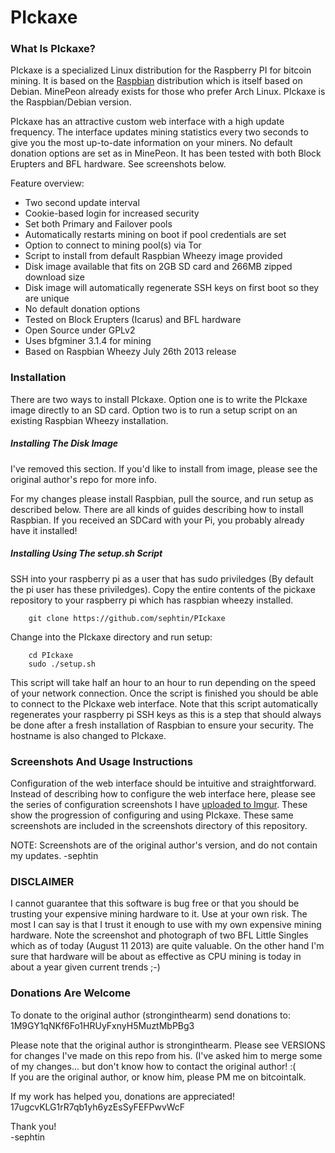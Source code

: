 # PIckaxe 

### What Is PIckaxe?
PIckaxe is a specialized Linux distribution for the Raspberry PI for bitcoin mining. It is based on the [Raspbian](http://www.raspbian.org) distribution which is itself based on Debian. MinePeon already exists for those who prefer Arch Linux. PIckaxe is the Raspbian/Debian version.

PIckaxe has an attractive custom web interface with a high update frequency.  The interface updates mining statistics every two seconds to give you the most up-to-date information on your miners. No default donation options are set as in MinePeon. It has been tested with both Block Erupters and BFL hardware. See screenshots below.

Feature overview:
* Two second update interval
* Cookie-based login for increased security
* Set both Primary and Failover pools
* Automatically restarts mining on boot if pool credentials are set
* Option to connect to mining pool(s) via Tor
* Script to install from default Raspbian Wheezy image provided
* Disk image available that fits on 2GB SD card and 266MB zipped download size
* Disk image will automatically regenerate SSH keys on first boot so they are unique
* No default donation options
* Tested on Block Erupters (Icarus) and BFL hardware
* Open Source under GPLv2
* Uses bfgminer 3.1.4 for mining
* Based on Raspbian Wheezy July 26th 2013 release

### Installation

There are two ways to install PIckaxe. Option one is to write the PIckaxe image directly to an SD card. Option two is to run a setup script on an existing Raspbian Wheezy installation.

##### Installing The Disk Image

I've removed this section.  If you'd like to install from image, please see the original author's repo for more info.  

For my changes please install Raspbian, pull the source, and run setup as described below.  There are all kinds of guides describing how to install Raspbian.  If you received an SDCard with your Pi, you probably already have it installed!

##### Installing Using The setup.sh Script

SSH into your raspberry pi as a user that has sudo priviledges (By default the pi user has these priviledges). 
Copy the entire contents of the pickaxe repository to your raspberry pi which has raspbian wheezy installed.  

		git clone https://github.com/sephtin/PIckaxe

Change into the PIckaxe directory and run setup:

		cd PIckaxe
		sudo ./setup.sh

This script will take half an hour to an hour to run depending on the speed of your network connection. Once the script is finished you should be able to connect to the PIckaxe web interface. Note that this script automatically regenerates your raspberry pi SSH keys as this is a step that should always be done after a fresh installation of Raspbian to ensure your security. The hostname is also changed to PIckaxe.


### Screenshots And Usage Instructions

Configuration of the web interface should be intuitive and straightforward. Instead of describing how to configure the web interface here, please see the series of configuration screenshots I have [uploaded to Imgur](http://imgur.com/a/B9FyJ). These show the progression of configuring and using PIckaxe. These same screenshots are included in the screenshots directory of this repository.

NOTE:  Screenshots are of the original author's version, and do not contain my updates.  -sephtin

### DISCLAIMER

I cannot guarantee that this software is bug free or that you should be trusting your expensive mining hardware to it. Use at your own risk. The most I can say is that I trust it enough to use with my own expensive mining hardware. Note the screenshot and photograph of two BFL Little Singles which as of today (August 11 2013) are quite valuable. On the other hand I'm sure that hardware will be about as effective as CPU mining is today in about a year given current trends ;-)


### Donations Are Welcome

To donate to the original author (stronginthearm) send donations to: 1M9GY1qNKf6Fo1HRUyFxnyH5MuztMbPBg3

Please note that the original author is stronginthearm.  Please see VERSIONS for changes I've made on this repo from his. (I've asked him to merge some of my changes... but don't know how to contact the original author! :(  
If you are the original author, or know him, please PM me on bitcointalk.

If my work has helped you, donations are appreciated!  17ugcvKLG1rR7qb1yh6yzEsSyFEFPwvWcF

Thank you!  
-sephtin
